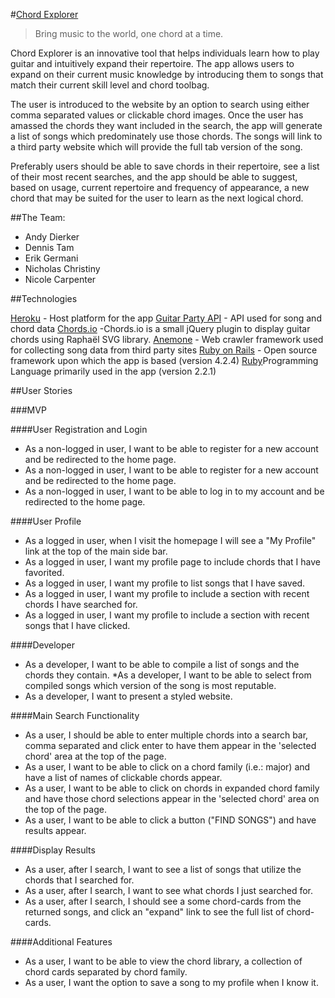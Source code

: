 #[Chord Explorer](#)

> Bring music to the world, one chord at a time.

Chord Explorer is an innovative tool that helps individuals learn how to play guitar and intuitively expand their repertoire. The app allows users to expand on their current music knowledge by introducing them to songs that match their current skill level and chord toolbag.

The user is introduced to the website by an option to search using either comma separated values or clickable chord images. Once the user has amassed the chords they want included in the search, the app will generate a list of songs which predominately use those chords. The songs will link to a third party website which will provide the full tab version of the song.

Preferably users should be able to save chords in their repertoire, see a list of their most recent searches, and the app should be able to suggest, based on usage, current repertoire and frequency of appearance, a new chord that may be suited for the user to learn as the next logical chord.

##The Team:

* Andy Dierker
* Dennis Tam
* Erik Germani
* Nicholas Christiny
* Nicole Carpenter

##Technologies

[Heroku](www.heroku.com) - Host platform for the app
[Guitar Party API](http://www.guitarparty.com/developers/) - API used for song and chord data
[Chords.io](https://github.com/guitarparty/chords.io) -Chords.io is a small jQuery plugin to display guitar chords using Raphaël SVG library.
[Anemone](https://github.com/chriskite/anemone) - Web crawler framework used for collecting song data from third party sites
[Ruby on Rails](http://rubyonrails.org/) - Open source framework upon which the app is based (version 4.2.4)
[Ruby](http://rubyonrails.org/)Programming Language primarily used in the app (version 2.2.1)


##User Stories

###MVP

####User Registration and Login
* As a non-logged in user, I want to be able to register for a new account and be redirected to the home page.
* As a non-logged in user, I want to be able to register for a new account and be redirected to the home page.
* As a non-logged in user, I want to be able to log in to my account and be redirected to the home page.

####User Profile
* As a logged in user, when I visit the homepage I will see a "My Profile" link at the top of the main side bar.
* As a logged in user, I want my profile page to include chords that I have favorited.
* As a logged in user, I want my profile to list songs that I have saved.
* As a logged in user, I want my profile to include a section with recent chords I have searched for.
* As a logged in user, I want my profile to include a section with recent songs that I have clicked.

####Developer
* As a developer, I want to be able to compile a list of songs and the chords they contain.
*As a developer, I want to be able to select from compiled songs which version of the song is most reputable.
* As a developer, I want to present a styled website.

####Main Search Functionality
* As a user, I should be able to enter multiple chords into a search bar, comma separated and click enter to have them appear in the 'selected chord' area at the top of the page.
* As a user, I want to be able to click on a chord family (i.e.: major) and have a list of names of clickable chords appear.
* As a user, I want to be able to click on chords in expanded chord family and have those chord selections appear in the 'selected chord' area on the top of the page.
* As a user, I want to be able to click a button ("FIND SONGS") and have results appear.

####Display Results
* As a user, after I search, I want to see a list of songs that utilize the chords that I searched for.
* As a user, after I search, I want to see what chords I just searched for.
* As a user, after I search, I should see a some chord-cards from the returned songs, and click an "expand" link to see the full list of chord-cards.

####Additional Features
* As a user, I want to be able to view the chord library, a collection of chord cards separated by chord family.
* As a user, I want the option to save a song to my profile when I know it.
